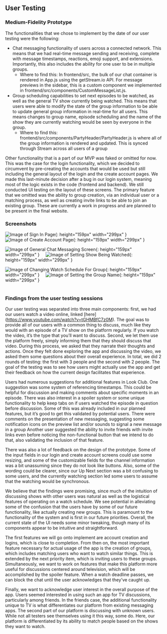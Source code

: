## User Testing

### Medium-Fidelity Prototype
The functionalities that we chose to implement by the date of our user testing were the following:
- Chat messaging functionality of users across a connected network. This means that we had real-time message sending and receiving, complete with message timestamps, reactions, emoji support, and extensions. Importantly, this also includes the ability for one user to be in multiple groups.
    - Where to find this: In frontend/src, the bulk of our chat container is rendered in App.js using the getStream.io API. For message previews in the sidebar, this is a custom component we implemented in frontend/src/components/CustomMessageList.js.
- Group scheduling capabilities to set next episodes to be watched, as well as the general TV show currently being watched. This means that users were able to modify the state of the group information to be able to update general group information in real-time for all users. This means changes to group name, episode scheduling and the name of the show they are currently watching would be seen by everyone in the group.  
    - Where to find this: frontend/src/components/PartyHeader/PartyHeader.js is where all of the group information is rendered and updated. This is synced through Stream across all users of a group

Other functionality that is a part of our MVP was faked or omitted for now. This was the case for the login functionality, which we decided to circumvent by pre-creating the accounts that would be used but still including the general layout of the login and the create account pages. We made this last-minute decision after a bug in our login system, meaning most of the logic exists in the code (frontend and backend). We still conducted UI testing on the layout of these screens. The primary feature that we omitted was the ability to group creation, via an individual user or a matching process, as well as creating invite links to be able to join an existing group. These are currently a work in progress and are planned to be present in the final website.

### Screenshots
![Image of Sign In Page](/Vitamin-CS/images/g6/image1.jpg){: height="159px" width="299px" }&nbsp;&nbsp;&nbsp;&nbsp;&nbsp;![Image of Create Account Page](/Vitamin-CS/images/g6/image2.jpg){: height="159px" width="299px" }<br>

![Image of General Chat Messaging Screen](/Vitamin-CS/images/g6/image3.jpg){: height="159px" width="299px" }&nbsp;&nbsp;&nbsp;&nbsp;&nbsp;![Image of Setting Show Being Watched](/Vitamin-CS/images/g6/image4.jpg){: height="159px" width="299px" }<br>

![Image of Changing Watch Schedule For Group](/Vitamin-CS/images/g6/image5.jpg){: height="159px" width="299px" }&nbsp;&nbsp;&nbsp;&nbsp;&nbsp;![Image of Setting the Group Name](/Vitamin-CS/images/g6/image6.jpg){: height="159px" width="299px" }<br><br>

### Findings from the user testing sessions
Our user testing was separated into three main components: first, we had our users watch a video online, linked [here] (https://www.youtube.com/watch?v=tGHMBfC7z0M). The goal was to provide all of our users with a common thing to discuss, much like they would with an episode of a TV show on the platform regularly. If you watch the video, it’s the type that you’ll want to discuss. Second, we let them use the platform freely, simply informing them that they should discuss that video. During this process, we asked that they narrate their thoughts and actions. Once they felt done exploring the app and discussing the video, we asked them some questions about their overall experience. In total, we did 2 rounds of testing: the first with 3 people and the second with 2 people. The goal of the testing was to see how users might actually use the app and get their feedback on how the current design facilitates that experience.

Users had numerous suggestions for additional features in Look Club. One suggestion was some system of referencing timestamps. This could be helpful for discussion and making comments about specific moments in an episode. There was also interest in a spoiler system or some unique functionality to help keep tabs on if users watched the episode in question before discussion. Some of this was already included in our planned features, but it’s good to get this validated by potential users. There were comments on the presentation of new messaging, suggesting some notification icons on the preview list and/or sounds to signal a new message in a group Another user suggested the ability to invite friends with invite links even before noticing the non-functional button that we intend to do that, also validating the inclusion of that feature. 

There was also a lot of feedback on the design of the prototype. Some of the input fields in our login and create account screens could use some resizing, and some of the customizable fields for the channel information was a bit unassuming since they do not look like buttons. Also, some of the wording could be clearer, since our Up Next section was a bit confusing to some users, and the currently watching section led some users to assume that the watching would be synchronous. 

We believe that the findings were promising, since much of the intuition of discussing shows with other users was natural as well as the logistical features of operating on a watch schedule. We see potential in alleviating some of the confusion that the users have by some of our future functionality, like actually creating new groups. This is paramount to the functionality of the system and is first in our future priorities. Overall, the current state of the UI needs some minor tweaking, though many of its components appear to be intuitive and straightforward.

The first features we will go onto implement are account creation and logins, which is close to completion. From then on, the most important feature necessary for actual usage of the app is the creation of groups, which includes matching users who want to watch similar things. This is extended by the next priority item, which is inviting users to these groups. Simultaneously, we want to work on features that make this platform more useful for discussions centered around television, which will be accomplished by the spoiler feature. When a watch deadline passes, we can block the chat until the user acknowledges that they’ve caught up.

Finally, we want to acknowledge user interest in the overall purpose of the app. Users seemed interested in using such an app for TV discussions, particularly among friends. In the friends case, the additional functionality unique to TV is what differentiates our platform from existing messaging apps. The second part of our platform is discussing with unknown users. While not all testers see themselves using it this way, some do. Here, our platform is differentiated by its ability to match people based on the shows they want to watch.